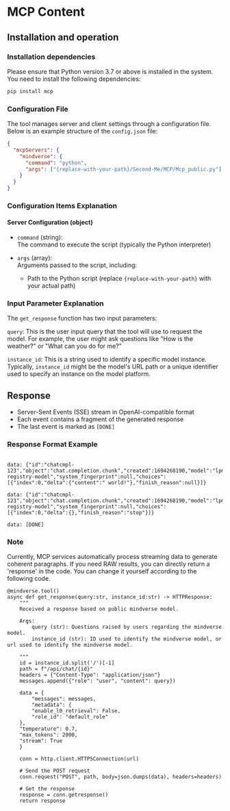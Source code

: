 # MCP Content

## Installation and operation

### Installation dependencies
Please ensure that Python version 3.7 or above is installed in the system. You need to install the following dependencies:

```bash
pip install mcp
```
### Configuration File
The tool manages server and client settings through a configuration file. Below is an example structure of the `config.json` file:

```json
{
  "mcpServers": {
    "mindverse": {
      "command": "python",
      "args": ["{replace-with-your-path}/Second-Me/MCP/Mcp_public.py"]
    }
  }
}
```
### Configuration Items Explanation

#### Server Configuration (object)
- `command` (string):  
  The command to execute the script (typically the Python interpreter)
  
- `args` (array):  
  Arguments passed to the script, including:
  - Path to the Python script (replace `{replace-with-your-path}` with your actual path)

### Input Parameter Explanation
The `get_response` function has two input parameters:

`query`: This is the user input query that the tool will use to request the model. For example, the user might ask questions like "How is the weather?" or "What can you do for me?"

`instance_id`: This is a string used to identify a specific model instance. Typically, `instance_id` might be the model's URL path or a unique identifier used to specify an instance on the model platform.

## Response

- Server-Sent Events (SSE) stream in OpenAI-compatible format
- Each event contains a fragment of the generated response
- The last event is marked as `[DONE]`

### Response Format Example

```

data: {"id":"chatcmpl-123","object":"chat.completion.chunk","created":1694268190,"model":"lpm-registry-model","system_fingerprint":null,"choices":[{"index":0,"delta":{"content":" world!"},"finish_reason":null}]}

data: {"id":"chatcmpl-123","object":"chat.completion.chunk","created":1694268190,"model":"lpm-registry-model","system_fingerprint":null,"choices":[{"index":0,"delta":{},"finish_reason":"stop"}]}

data: [DONE]
```

### Note
Currently, MCP services automatically process streaming data to generate coherent paragraphs. If you need RAW results, you can directly return a 'response' in the code. You can change it yourself according to the following code.

```
@mindverse.tool()
async def get_response(query:str, instance_id:str) -> HTTPResponse:
    """
    Received a response based on public mindverse model.

    Args:
        query (str): Questions raised by users regarding the mindverse model.
        instance_id (str): ID used to identify the mindverse model, or url used to identify the mindverse model.

    """
    id = instance_id.split('/')[-1]
    path = f"/api/chat/{id}"
    headers = {"Content-Type": "application/json"}
    messages.append({"role": "user", "content": query})

    data = {
        "messages": messages,
        "metadata": {
        "enable_l0_retrieval": False,
        "role_id": "default_role"
    },
    "temperature": 0.7,
    "max_tokens": 2000,
    "stream": True
    }

    conn = http.client.HTTPSConnection(url)

    # Send the POST request
    conn.request("POST", path, body=json.dumps(data), headers=headers)

    # Get the response
    response = conn.getresponse()
    return response
```